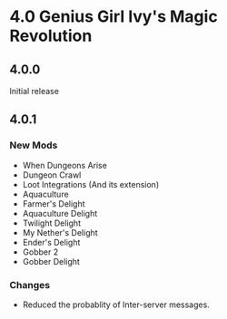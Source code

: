 # 4.0 Genius Girl Ivy's Magic Revolution
## 4.0.0
Initial release
## 4.0.1
### New Mods
- When Dungeons Arise
- Dungeon Crawl
- Loot Integrations (And its extension)
- Aquaculture
- Farmer's Delight
- Aquaculture Delight
- Twilight Delight
- My Nether's Delight
- Ender's Delight
- Gobber 2
- Gobber Delight
### Changes
- Reduced the probablity of Inter-server messages.

